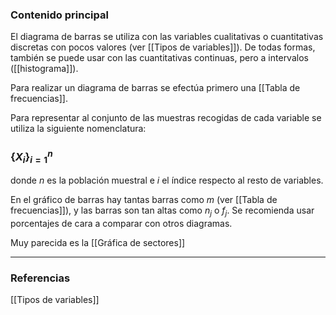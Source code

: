 ### Contenido principal

El diagrama de barras se utiliza con las variables cualitativas o cuantitativas discretas con pocos valores (ver [[Tipos de variables]]). De todas formas, también se puede usar con las cuantitativas continuas, pero a intervalos ([[histograma]]).

Para realizar un diagrama de barras se efectúa primero una [[Tabla de frecuencias]].

Para representar al conjunto de las muestras recogidas de cada variable se utiliza la siguiente nomenclatura:
### $\{X_{i}\}_{i = 1}^{n}$

donde $n$ es la población muestral e $i$ el índice respecto al resto de variables.

En el gráfico de barras hay tantas barras como $m$ (ver [[Tabla de frecuencias]]), y las barras son tan altas como $n_{j}$ o $f_{j}$. Se recomienda usar porcentajes de cara a comparar con otros diagramas.

Muy parecida es la [[Gráfica de sectores]]

--- 
### Referencias
[[Tipos de variables]]